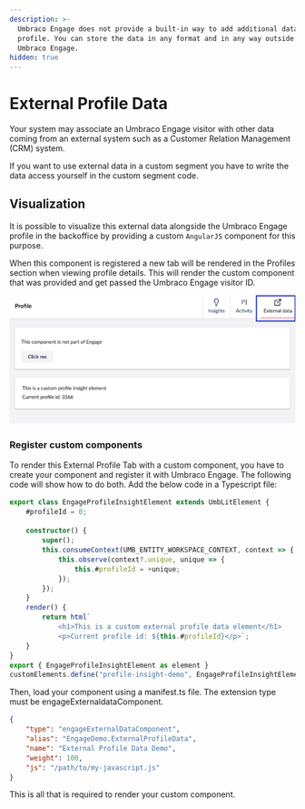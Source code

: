 ```yaml
---
description: >-
  Umbraco Engage does not provide a built-in way to add additional data to a
  profile. You can store the data in any format and in any way outside of
  Umbraco Engage.
hidden: true
---
```


# External Profile Data

Your system may associate an Umbraco Engage visitor with other data coming from an external system such as a Customer Relation Management (CRM) system.

If you want to use external data in a custom segment you have to write the data access yourself in the custom segment code.

## Visualization

It is possible to visualize this external data alongside the Umbraco Engage profile in the backoffice by providing a custom `AngularJS` component for this purpose.

When this component is registered a new tab will be rendered in the Profiles section when viewing profile details. This will render the custom component that was provided and get passed the Umbraco Engage visitor ID.

![External profile data tab.](../../.gitbook/assets/External-profile-data-tab-v16.png)

### Register custom components

To render this External Profile Tab with a custom component, you have to create your component and register it with Umbraco Engage. The following code will show how to do both. Add the below code in a Typescript file:

```typescript
export class EngageProfileInsightElement extends UmbLitElement {
    #profileId = 0;

    constructor() {
        super();
        this.consumeContext(UMB_ENTITY_WORKSPACE_CONTEXT, context => {
            this.observe(context?.unique, unique => {
                this.#profileId = +unique;
            });
        });
    }
    render() {
        return html`
            <h1>This is a custom external profile data element</h1>
            <p>Current profile id: ${this.#profileId}</p>`;
    }
}
export { EngageProfileInsightElement as element }
customElements.define("profile-insight-demo", EngageProfileInsightElement);
```

Then, load your component using a manifest.ts file. The extension type must be engageExternaldataComponent.

```json
{
    "type": "engageExternalDataComponent",
    "alias": "EngageDemo.ExternalProfileData",
    "name": "External Profile Data Demo",
    "weight": 100,
    "js": "/path/to/my-javascript.js"
}
```

This is all that is required to render your custom component.
